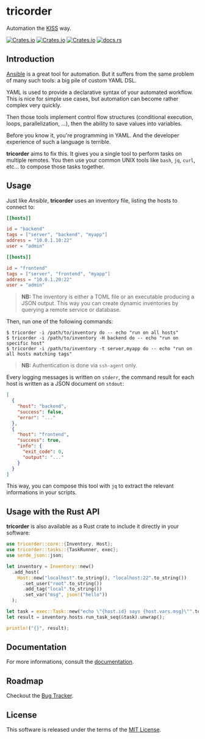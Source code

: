 # tricorder

Automation the [KISS](https://en.wikipedia.org/wiki/KISS_principle) way.

[![Crates.io](https://img.shields.io/crates/v/tricorder?style=flat-square)](https://crates.io/crates/tricorder)
[![Crates.io](https://img.shields.io/crates/l/tricorder?style=flat-square)](https://crates.io/crates/tricorder)
[![Crates.io](https://img.shields.io/crates/d/tricorder?style=flat-square)](https://crates.io/crates/tricorder)
[![docs.rs](https://img.shields.io/docsrs/tricorder?style=flat-square)](https://docs.rs/tricorder)

## Introduction

[Ansible](https://ansible.com) is a great tool for automation. But it suffers
from the same problem of many such tools: a big pile of custom YAML DSL.

YAML is used to provide a declarative syntax of your automated workflow. This is
nice for simple use cases, but automation can become rather complex very
quickly.

Then those tools implement control flow structures (conditional execution,
loops, parallelization, ...), then the ability to save values into variables.

Before you know it, you're programming in YAML. And the developer experience of
such a language is terrible.

**tricorder** aims to fix this. It gives you a single tool to perform tasks on
multiple remotes. You then use your common UNIX tools like `bash`, `jq`, `curl`,
etc... to compose those tasks together.

## Usage

Just like *Ansible*, **tricorder** uses an inventory file, listing the hosts
to connect to:

```toml
[[hosts]]

id = "backend"
tags = ["server", "backend", "myapp"]
address = "10.0.1.10:22"
user = "admin"

[[hosts]]

id = "frontend"
tags = ["server", "frontend", "myapp"]
address = "10.0.1.20:22"
user = "admin"
```

> **NB:** The inventory is either a TOML file or an executable producing a JSON
> output. This way you can create dynamic inventories by querying a remote
> service or database.

Then, run one of the following commands:

```
$ tricorder -i /path/to/inventory do -- echo "run on all hosts"
$ tricorder -i /path/to/inventory -H backend do -- echo "run on specific host"
$ tricorder -i /path/to/inventory -t server,myapp do -- echo "run on all hosts matching tags"
```

> **NB:** Authentication is done via `ssh-agent` only.

Every logging messages is written on `stderr`, the command result for each host
is written as a JSON document on `stdout`:

```json
[
  {
    "host": "backend",
    "success": false,
    "error": "..."
  },
  {
    "host": "frontend",
    "success": true,
    "info": {
      "exit_code": 0,
      "output": "..."
    }
  }
]
```

This way, you can compose this tool with `jq` to extract the relevant informations
in your scripts.

## Usage with the Rust API

**tricorder** is also available as a Rust crate to include it directly in your
software:

```rust
use tricorder::core::{Inventory, Host};
use tricorder::tasks::{TaskRunner, exec};
use serde_json::json;

let inventory = Inventory::new()
  .add_host(
    Host::new("localhost".to_string(), "localhost:22".to_string())
      .set_user("root".to_string())
      .add_tag("local".to_string())
      .set_var("msg", json!("hello"))
  );

let task = exec::Task::new("echo \"{host.id} says {host.vars.msg}\"".to_string());
let result = inventory.hosts.run_task_seq(&task).unwrap();

println!("{}", result);
```

## Documentation

For more informations, consult the [documentation](https://docs.rs/tricorder).

## Roadmap

Checkout the [Bug Tracker](https://github.com/linkdd/tricorder/issues).

## License

This software is released under the terms of the [MIT License](./LICENSE.txt).
